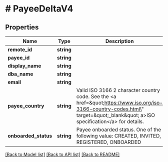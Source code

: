 # # PayeeDeltaV4

## Properties

Name | Type | Description | Notes
------------ | ------------- | ------------- | -------------
**remote_id** | **string** |  |
**payee_id** | **string** |  | [readonly]
**display_name** | **string** |  | [optional]
**dba_name** | **string** |  | [optional]
**email** | **string** |  | [optional]
**payee_country** | **string** | Valid ISO 3166 2 character country code. See the &lt;a href&#x3D;\&quot;https://www.iso.org/iso-3166-country-codes.html\&quot; target&#x3D;\&quot;_blank\&quot; a&gt;ISO specification&lt;/a&gt; for details. | [optional]
**onboarded_status** | **string** | Payee onboarded status. One of the following value: CREATED, INVITED, REGISTERED, ONBOARDED | [optional]

[[Back to Model list]](../../README.md#models) [[Back to API list]](../../README.md#endpoints) [[Back to README]](../../README.md)
